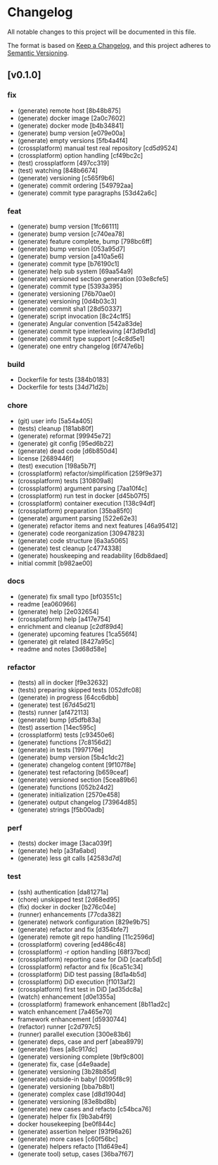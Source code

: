 # Changelog

All notable changes to this project will be documented in this file.

The format is based on [Keep a Changelog](https://keepachangelog.com/en/1.1.0/),
and this project adheres to [Semantic Versioning](https://semver.org/spec/v2.0.0.html).

## [v0.1.0]

### fix

- (generate) remote host [8b48b875]
- (generate) docker image [2a0c7602]
- (generate) docker mode [b4b34841]
- (generate) bump version [e079e00a]
- (generate) empty versions [5fb4a4f4]
- (crossplatform) manual test real repository [cd5d9524]
- (crossplatform) option handling [cf49bc2c]
- (test) crossplatform [497cc319]
- (test) watching [848b6674]
- (generate) versioning [c565f9b6]
- (generate) commit ordering [549792aa]
- (generate) commit type paragraphs [53d42a6c]

### feat

- (generate) bump version [1fc66111]
- (generate) bump version [c740ea78]
- (generate) feature complete, bump [798bc6ff]
- (generate) bump version [053a95d7]
- (generate) bump version [a410a5e6]
- (generate) commit type [b76190c1]
- (generate) help sub system [69aa54a9]
- (generate) versioned section generation [03e8cfe5]
- (generate) commit type [5393a395]
- (generate) versioning [76b70ae0]
- (generate) versioning [0d4b03c3]
- (generate) commit sha1 [28d50337]
- (generate) script invocation [8c24c1f5]
- (generate) Angular convention [542a83de]
- (generate) commit type interleaving [4f3d9d1d]
- (generate) commit type support [c4c8d5e1]
- (generate) one entry changelog [6f747e6b]

### build

- Dockerfile for tests [384b0183]
- Dockerfile for tests [34d71d2b]

### chore

- (git) user info [5a54a405]
- (tests) cleanup [181ab80f]
- (generate) reformat [99945e72]
- (generate) git config [95ed6b22]
- (generate) dead code [d6b850d4]
- license [2689446f]
- (test) execution [198a5b7f]
- (crossplatform) refactor/simplification [259f9e37]
- (crossplatform) tests [310809a8]
- (crossplatform) argument parsing [7aa10f4c]
- (crossplatform) run test in docker [d45b07f5]
- (crossplatform) container execution [138c94df]
- (crossplatform) preparation [35ba85f0]
- (generate) argument parsing [522e62e3]
- (generate) refactor items and next features [46a95412]
- (generate) code reorganization [30947823]
- (generate) code structure [6a3a5065]
- (generate) test cleanup [c4774338]
- (generate) houskeeping and readability [6db8daed]
- initial commit [b982ae00]

### docs

- (generate) fix small typo [bf03551c]
- readme [ea060966]
- (generate) help [2e032654]
- (crossplatform) help [a417e754]
- enrichment and cleanup [c2df89d4]
- (generate) upcoming features [1ca556f4]
- (generate) git related [8427a95c]
- readme and notes [3d68d58e]

### refactor

- (tests) all in docker [f9e32632]
- (tests) preparing skipped tests [052dfc08]
- (generate) in progress [64cc6dbb]
- (generate) test [67d45d21]
- (tests) runner [af472113]
- (generate) bump [d5dfb83a]
- (test) assertion [14ec595c]
- (crossplatform) tests [c93450e6]
- (generate) functions [7c8156d2]
- (generate) in tests [1997176e]
- (generate) bump version [5b4c1dc2]
- (generate) changelog content [9f107f8e]
- (generate) test refactoring [b659ceaf]
- (generate) versioned section [5cea89b6]
- (generate) functions [052b24d2]
- (generate) initialization [2570e458]
- (generate) output changelog [73964d85]
- (generate) strings [f5b00adb]

### perf

- (tests) docker image [3aca039f]
- (generate) help [a3fa6abd]
- (generate) less git calls [42583d7d]

### test

- (ssh) authentication [da81271a]
- (chore) unskipped test [2d68ed95]
- (fix) docker in docker [b276c04e]
- (runner) enhancements [77cda382]
- (generate) network configuration [829e9b75]
- (generate) refactor and fix [d354bfe7]
- (generate) remote git repo handling [11c2596d]
- (crossplatform) covering [ed486c48]
- (crossplatform) -r option handling [68f37bcd]
- (crossplatform) reporting case for DiD [cacafb5d]
- (crossplatform) refactor and fix [6ca51c34]
- (crossplatform) DiD test passing [8d1a4b5d]
- (crossplatform) DiD execution [f1013af2]
- (crossplatform) first test in DiD [ad35dc8a]
- (watch) enhancement [d0e1355a]
- (crossplatform) framework enhancement [8b11ad2c]
- watch enhancement [7a465e70]
- framework enhancement [d5930744]
- (refactor) runner [c2d797c5]
- (runner) parallel execution [300e83b6]
- (generate) deps, case and perf [abea8979]
- (generate) fixes [a8c917dc]
- (generate) versioning complete [9bf9c800]
- (generate) fix, case [d4e9aade]
- (generate) versioning [3b28b85d]
- (generate) outside-in baby! [0095f8c9]
- (generate) versioning [bba7b8b1]
- (generate) complex case [d8d1904d]
- (generate) versioning [83e8bd8b]
- (generate) new cases and refacto [c54bca76]
- (generate) helper fix [9b3ab4f9]
- docker housekeeping [be0f844c]
- (generate) assertion helper [93f96a26]
- (generate) more cases [c60f56bc]
- (generate) helpers refacto [11d649e4]
- (generate tool) setup, cases [36ba7f67]
